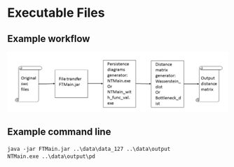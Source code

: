 
# Executable Files

## Example workflow
![alt tag](https://github.com/Nevermore520/NeuronTools/blob/master/img/executables.png)

## Example command line
`java -jar FTMain.jar ..\data\data_127 ..\data\output` <br/>
`NTMain.exe ..\data\output\pd`
